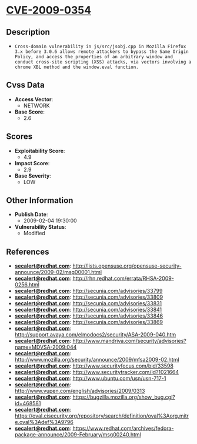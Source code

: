 
# [CVE-2009-0354](http://lists.opensuse.org/opensuse-security-announce/2009-02/msg00001.html)

## Description

- `Cross-domain vulnerability in js/src/jsobj.cpp in Mozilla Firefox 3.x before 3.0.6 allows remote attackers to bypass the Same Origin Policy, and access the properties of an arbitrary window and conduct cross-site scripting (XSS) attacks, via vectors involving a chrome XBL method and the window.eval function.`

## Cvss Data

- **Access Vector**:
  - NETWORK
- **Base Score**:
  - 2.6

## Scores

- **Exploitability Score**:
  - 4.9
- **Impact Score**:
  - 2.9
- **Base Severity**:
  - LOW

## Other Information

- **Publish Date**:
  - 2009-02-04 19:30:00
- **Vulnerability Status**:
  - Modified

## References

- **secalert@redhat.com**: http://lists.opensuse.org/opensuse-security-announce/2009-02/msg00001.html
- **secalert@redhat.com**: http://rhn.redhat.com/errata/RHSA-2009-0256.html
- **secalert@redhat.com**: http://secunia.com/advisories/33799
- **secalert@redhat.com**: http://secunia.com/advisories/33809
- **secalert@redhat.com**: http://secunia.com/advisories/33831
- **secalert@redhat.com**: http://secunia.com/advisories/33841
- **secalert@redhat.com**: http://secunia.com/advisories/33846
- **secalert@redhat.com**: http://secunia.com/advisories/33869
- **secalert@redhat.com**: http://support.avaya.com/elmodocs2/security/ASA-2009-040.htm
- **secalert@redhat.com**: http://www.mandriva.com/security/advisories?name=MDVSA-2009:044
- **secalert@redhat.com**: http://www.mozilla.org/security/announce/2009/mfsa2009-02.html
- **secalert@redhat.com**: http://www.securityfocus.com/bid/33598
- **secalert@redhat.com**: http://www.securitytracker.com/id?1021664
- **secalert@redhat.com**: http://www.ubuntu.com/usn/usn-717-1
- **secalert@redhat.com**: http://www.vupen.com/english/advisories/2009/0313
- **secalert@redhat.com**: https://bugzilla.mozilla.org/show_bug.cgi?id=468581
- **secalert@redhat.com**: https://oval.cisecurity.org/repository/search/definition/oval%3Aorg.mitre.oval%3Adef%3A9796
- **secalert@redhat.com**: https://www.redhat.com/archives/fedora-package-announce/2009-February/msg00240.html
